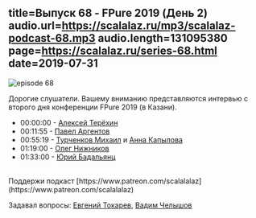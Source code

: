 title=Выпуск 68 - FPure 2019 (День 2)
audio.url=https://scalalaz.ru/mp3/scalalaz-podcast-68.mp3
audio.length=131095380
page=https://scalalaz.ru/series-68.html
date=2019-07-31
----
![episode 68](https://scalalaz.ru/img/ep-fpure-d1.jpg)

Дорогие слушатели.
Вашему вниманию представляются интервью с второго дня конференции
FPure 2019 (в Казани).

* 00:00:00 - [Алексей Терёхин](https://github.com/daron666)
* 00:11:55 - [Павел Аргентов](https://twitter.com/argent_smith)
* 00:55:19 - [Турченков Михаил](https://bit.ly/2ZjffHW) и [Анна Капылова](https://biosim-rg.ru/AnnaCV_en)
* 01:19:00 - [Олег Нижников](https://github.com/Odomontois)
* 01:33:00 - [Юрий Бадальянц](https://twitter.com/lmnet89)


<br/>
Поддержи подкаст [https://www.patreon.com/scalalalaz](https://www.patreon.com/scalalalaz)
<br/>


Задавал вопросы:
[Евгений Токарев](https://twitter.com/strobegen),
[Вадим Челышов](https://github.com/dos65)
